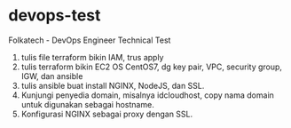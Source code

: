 # devops-test
Folkatech - DevOps Engineer Technical Test

1. tulis file terraform bikin IAM, trus apply
2. tulis terraform bikin EC2 OS CentOS7, dg key pair, VPC, security group, IGW, dan ansible
3. tulis ansible buat install NGINX, NodeJS, dan SSL.
4. Kunjungi penyedia domain, misalnya idcloudhost, copy nama domain untuk digunakan sebagai hostname.
5. Konfigurasi NGINX sebagai proxy dengan SSL.
